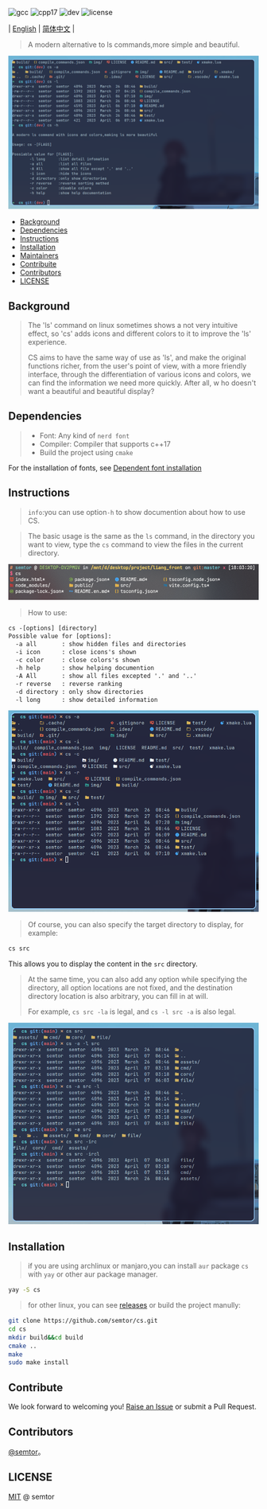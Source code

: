 ![gcc](https://img.shields.io/badge/gcc-12.2-green)
![cpp17](https://img.shields.io/badge/standrd-cpp17-blue)
![dev](https://img.shields.io/badge/PRs-welcome-yellow)
![license](https://img.shields.io/badge/license-MIT-red)

| [English](README.md) | [简体中文](README_zh.md) |

> A modern alternative to ls commands,more simple and beautiful.

![preview](img/3.png)

- [Background](#Background)
- [Dependencies](#Dependencies)
- [Instructions](#Instructions)
- [Installation](#Installation)
- [Maintainers](#Maintainers)
- [Contribuite](#Contribute)
- [Contributors](#Contributors)
- [LICENSE](#LICENSE)

## Background 
>The 'ls' command on linux sometimes shows a not very intuitive effect, so 'cs' adds icons and different colors to it to improve the 'ls' experience.
>
> CS aims to have the same way of use as 'ls', and make the original functions richer, from
> the user's point of view, with a more friendly interface, through the differentiation of
> various icons and colors, we can find the information we need more quickly. After all, w
> ho doesn't want a beautiful and beautiful display?

## Dependencies
> - Font: Any kind of `nerd font`
> - Compiler: Compiler that supports c++17 
> - Build the project using `cmake`

For the installation of fonts, see [Dependent font installation](doc/font_install.md)

##  Instructions

> `info`:you can use option`-h` to show documention about how to use CS.

> The basic usage is the same as the `ls` command, in the directory you want to view, type the `cs` command to view the files in the current directory.

![1](img/1.png)

> How to use:

```
cs -[options] [directory]
Possible value for [options]:
  -a all       : show hidden files and directories
  -i icon      : close icons's shown
  -c color     : close colors's shown
  -h help      : show helping documention
  -A All       : show all files excepted '.' and '..'
  -r reverse   : reverse ranking
  -d directory : only show directories
  -l long      : show detailed information
```

![cs_l](img/aicrdl.png)

> Of course, you can also specify the target directory to display, for example:
```sh
cs src
```
This allows you to display the content in the `src` directory.

> At the same time, you can also add any option while specifying the directory, all option locations are not fixed, and the destination directory location is also arbitrary, you can fill in at will.
>
> For example, `cs src -la` is legal, and `cs -l src -a` is also legal.

![cs_src](img/cssrc.png)

## Installation
> if you are using archlinux or manjaro,you can install `aur` package `cs` with `yay` or other aur package manager.

```sh
yay -S cs
```
> for other linux, you can see [releases](https://github.com/semtor/cs/releases) or build the project manully:

```sh
git clone https://github.com/semtor/cs.git
cd cs
mkdir build&&cd build
cmake ..
make
sudo make install
```
## Contribute

We look forward to welcoming you! [Raise an Issue](https://github.com/semtor/cs/issues/new) or submit a Pull Request.

## Contributors

[@semtor](https://github.com/semtor)。

## LICENSE
[MIT](LICENSE) @ semtor
